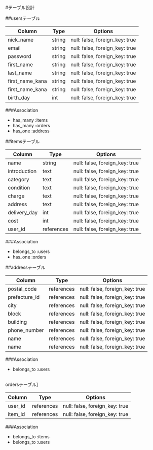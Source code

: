 #テーブル設計


##usersテーブル

| Column          | Type   | Options                        |
| --------------- | ------ | ------------------------------ |
| nick_name       | string | null: false, foreign_key: true |
| email           | string | null: false, foreign_key: true |
| password        | string | null: false, foreign_key: true |
| first_name      | string | null: false, foreign_key: true |
| last_name       | string | null: false, foreign_key: true |
| first_name_kana | string | null: false, foreign_key: true |
| first_name_kana | string | null: false, foreign_key: true |
| birth_day       | int    | null: false, foreign_key: true |

###Association
- has_many :items
- has_many :orders
- has_one :address



##itemsテーブル

| Column       | Type       | Options                        |
| ------------ | ---------- | ------------------------------ |
| name         | string     | null: false, foreign_key: true |
| introduction | text       | null: false, foreign_key: true |
| category     | text       | null: false, foreign_key: true |
| condition    | text       | null: false, foreign_key: true |
| charge       | text       | null: false, foreign_key: true |
| address      | text       | null: false, foreign_key: true |
| delivery_day | int        | null: false, foreign_key: true |
| cost         | int        | null: false, foreign_key: true |
| user_id      | references | null: false, foreign_key: true |

###Association
- belongs_to :users
- has_one :orders



##addressテーブル

| Column        | Type       | Options                        |
| ------------- | ---------- | ------------------------------ |
| postal_code   | references | null: false, foreign_key: true |
| prefecture_id | references | null: false, foreign_key: true |
| city          | references | null: false, foreign_key: true |
| block         | references | null: false, foreign_key: true |
| building      | references | null: false, foreign_key: true |
| phone_number  | references | null: false, foreign_key: true |
| name          | references | null: false, foreign_key: true |
| name          | references | null: false, foreign_key: true |

###Association
- belongs_to :users


##
ordersテーブル]

| Column  | Type       | Options                        |
| ------  | ---------- | ------------------------------ |
| user_id | references | null: false, foreign_key: true |
| item_id | references | null: false, foreign_key: true |

###Association
- belongs_to :items
- belongs_to :users

